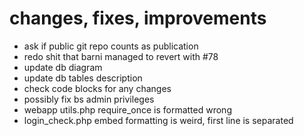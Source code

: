 # changes, fixes, improvements
- ask if public git repo counts as publication
- redo shit that barni managed to revert with #78
- update db diagram
- update db tables description
- check code blocks for any changes
- possibly fix bs admin privileges
- webapp utils.php require_once is formatted wrong
- login_check.php embed formatting is weird, first line is separated

